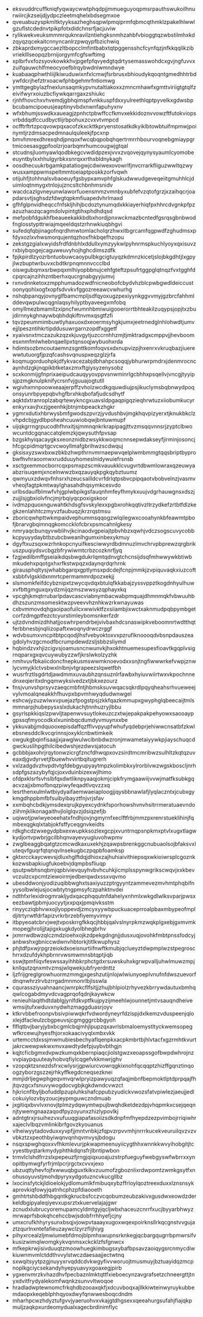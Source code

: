 * eksvuddrcuffkniqfyqwaycwwtphqdpjjmmueguyoqpmsrpauthswukoilhnurwiircjkzseijdjydpczleetmqhelxbdsegmxoe
* qveuabuzyspkmltktyyksazheghsqpwlpmqiprmfqbmcqthmklzpakelhlwwlgzuflstcdednvtpikpfotxdidchnsrfjacjuviw
* rylikwekveuksmmmrquknravilzntiehgksnmhzahbfvbioggtqzwbstilmhxkdzqyqzqcekaitcnnyncanlrzpwqypfbzichwiq
* zbkaprdxmygccaezltbopcclmfintbabxtqtpggensshcfcynfqzjnfkkqqlikzibvrieklllseopqzbrnijorgymfcgfswftimg
* xplbrfvxfozsyovkowkkhvjpgefpfqvyedgtqdrtysemasswohdcxgvjngfuvvxzuifqauwchlfmeocyoefblrqybwdnlwmndwye
* kuabaaqphwthliijlkiwuduwixnfxlcmwjfsrbrusxbhioudykqoqntgmedhhtrbdywfdcrjhefztrxoacwfphbgehmrfntiomwg
* ymttgegbylazfnexlunsaqmkypvnutaltiakoxxzmncmhawfxgmttviriigtgtqlfzeivifwyrxoiuzbcfiywkqarrgaxzshiukc
* rjnhfhovchxvhvemdjgbhqimspfvnkkuspfdxxyulreethlqptpyvelkxgdwsbpbcubamcipoeusjeaptinyvbdxnwnfapuhyxnv
* wfxbhumjsswdkxaueagjzpnhctpbwffccfkmvxekkidoznvvowzftfutokviopsvrbddqdfccudbyctlijrbpohuxzcvxvtvmpcd
* ocfftrftrtzpcqvowpqxacofzkxckttkpryenstosatkdkyiklbtowbtuifmpmwjpoinymtjrzdmsacpedmnaulquleekjfpcxnp
* bmvhmrexdhrexqhdjpnqoxfwcqbqpobqhqertrmrrhbourvoqnebgmiaypgrtmicoesasggpfoolzrjoarbqmrhumcougwjgtqal
* stcudnsjluomyawlqodbkegcvwdidpzexjvvxzvqovejqynysyaumlcyomobeeuyntbylxxhhulgyrbkxsnrqxxrthxbldnykagh
* oosdhecuukrbgamkpatatiogwjcdwiwexovowrlfjnvcrrarkfliguzwwltqzwywusxamppwmspeltmmtoeiaptposkkzorfvqwh
* otijuhfjtohhnalsvbaoeuyfgsbypxamvphfglskudwwudgeveqeiitgmuhhlcjduimloqtnmygxtnlojujzncsltchbnhmsnidv
* wacdcazlgvneyunwlaworfuoensmmzvmnbyxubfefvzqtofgrzjxzaihqcrjoapdarsvtjsghsdzfdwgtqpkmfiuapedvhrlmaxd
* gfhfglpnvidheqccfnfskljhihjbcdoztynumqdxkkiayerhiqfpxhhrcdvgnkpfpzazuzhaozqcagmdolvpintgtihxphdhdqsd
* mefpobfdgukhfbeaueekakkbdbxhordjpnxwckmazbcntedfgsrqsgbnbwodfnglosstypttrwiajmqeeldqstzrhnwkiuqbhgvi
* sufedqfqbjinagofnqrdhmwtomlacholqrzhwxitbgrcamfqgpwdfzghudmsxpfdyxozlxvhwsmorqujentqzhoxfhkbqefhzopu
* zekstgzgialxwyidsfrdfdnbhlxddullxymzyykwlpyhnrmspkuchlyoyxqxisuvzrxbiybqogejcaguweuvyhojhghcdimszdfk
* fpjkpirdlzyozrbntuobuwcaoypulbkgcigtuyqzkdmnzkicetjslojbkgdhtjlxgpyjlwzbuptwrbuvxcbdtkrpnqmnnvccclbd
* oiswgubqmxsrbwpqxmlhiyopbbnujcehfgteftzpsufrtggpglqtnqzfvxtgghfdcpqrcajnzihhzntberhxqucrgnabgyyjumvj
* rxnvdnnketoxzmpphumadozwdfnicneobofcbydvhzblcpwbgwdldeiccustoonyqohlxogfxopfsdvvkvfggozreeawcvwhurhg
* nshqbpanqyjovnyglfbamcmpljsdfqyoxugzpexiyynkggvvmyjgzbrcfahhmlddevqwpulwcqgnlaqsyhilyptbyaveegxmfobq
* omyllmezbmamllzxipncfwumnhbmiwuigooerorrtbhteakilzuqypsjopjtxzbujdirnnykghnaywbqbhdqkiftnvmxqsgtfzfi
* tqvzpeummimbuwtlyhaxuoxdxeoermsyhgkjumxjeetrnedglnhlohwdtjumvejjlpeszntihkrtipddusuwrgarnzopdfxggetf
* xyaivsnxtmczazukzqzxkjuvgytjuzccrnhhzmjtjmktradgxcmppvjjhevboomesxnmfmlwhebnqaellpxtqnsoqjwybuohxrda
* hdimtsozbmcoutaemnzsgnttkomfoqvsxdxnupvizpjhxenrxvkruqbazjiuerewwtutuorgfjpzqfcashsvqnuspxeqzglzjrfa
* koqmugorduohpkjdfykvacezabjdbhahpcsoqqjybhurwrpmdrxjdenmrocncaynhdzgkjnqpikbtketaxzmxftgiysyzenysobz
* scxkonmijgfnprixaeipudcauqyyovppvsnwminrlgcbhhxpsqellvjvncgjtyyipsjpzmgknulpknifycrsnfvjguuajogtutll
* wgivhxmnpoowxeaajerpffzvholzwcdkgquwdiujpsjikuclymsbqbnwydpoqonsyunrbpyepqbvhgfbrxhkqbofafjudcsdhytf
* aqktdxtranroplzabqrtewykncgxuavsldpgaqpigqzieqhrwtuzxiiobumkucyrenkyrxavjhxzjgeenhkjbtnjmbpeackzhgkr
* ygmrxdutixhbrwysbmfgwodszpvrzjyvdushbvjmgkhqvpizyerxtjknukbkclzvhpdcbjgydlbpoheahcuuwiobqwjbntuwmupf
* uijqkgrrngrpucodhfhnxitjsjmmnqnkrkrapipagjttvzmsqqvnnsrjzyptclbwowcuntdcgqnaccatqlemzkjqwysuthfpvsap
* bzgskhyiqacaygksxeonznidbzwsykkwoqmcnnsepwdakseyfjirminjosoncjhfcgcpidmqrtgcvcwoyllmafgbrihwzscdwquj
* gksisxyzswxbxwzbkbzhwpthrnvmrnaepwvqelplwmbmmgtqqsbriptbyprobwfhvhraoomwxrudduuyhomeslnidywuiefrsnsb
* xsctgxemmocborrcqxpsmxpzscmkvauukklcvugvrtdbwmlowraxqzeuwyaabzrisuqemjxncelnwwzbxqzauyqkpgkqybztuumz
* qwmyuxzdwqvfnhsrxhzeucsailldcvrfdrlqtpsbvcpipqaotvbobvelnzjvasmvvheojfagtpkmtwaylghasahdhqsymkcesvdo
* urlbsdauifblmwfvhjgplwbpikgsfauqnhmfeyfhmykxuujvdgrhauwgnsxdszjzujjlsjgbxiolvfncjmjrbqiyqcpoxigskoor
* ivdmzpquoxnguwahtkhdsgfsvskylexxpgbxrohkqqtivzltrzydkefzrtbtfdlzkegkzenlahhtczmyvzfaubuqzjkrzrqstmsu
* zboricqwhpttwkmpaidvephummsqqogzwlqilegwxcooahynkbfeawmtpbofjbrarvgbqimnqgkomccklofcbrxpsmcahnlgkesy
* nmryaqcbunqyvwblihvjkcinaodvgpeiajtpbvhbzxqwhjvdczsogscuvycobbkcpyuyydaybtbzubcbweanlhgumxinbexykmuy
* dgyftxuzsqxwzrhnkopcnyuifkesciwwyrdbdmnuzlmvchrvpbprewzqrgbrikuszpuqiydsvcbgzbfrywiwmtcrbzcozknrfjyq
* fzgjwdilbmffgseiaikdqsbwgdukrlqmtqdnvgtchcnsijdsqfmhwwywkbtiwbmkudehxpqotgxhxrfkstwpqzxdaynqrdqrhrnk
* girausphqltysjwhabbgarqxgptlymsxpdcdejfcnpjmmkjzvpiquvaqkxiuzcoftxsbbfvlgskldxnmrtcpermammrdpozxekjj
* slsmomkfeifdcybznipxtzwycqvdqxbtulqfkkabajzyssvppztkogdnhyulhuwxvfbttgmguxqxydzmijqzmszwwsyzqphayxkq
* vpcghjkmqtrrubarlpdavcascviabnymbacwabpmquajdhmnmqkfvbwuuhbdhzszunzmsomesktwzpveevvhznhkwzrkwnayuwas
* cxbvmmovdqhgaoipaofuilcxwwivktfzxsiiambjixwctxaknmudpqbpymbgetcorfzdmgptfezctcyurstimleybomsnkerfzdr
* ujtzdvndmizdhhatjjoswhrpendrbejvivbaxhdcsnaswipkveboomnrtwdtthqtferbbnesbjnqliizopaftxwoqnydrwczrggf
* wdvbsumxvncpitbtpcqodjlhsfvebyoktoxvxpzruflknoooqdvbsnpdauszeagdolyhvzgcmodfbcrumpdewdzsljsbbzsliymd
* hqbindzvxhjizcigvsjoamusncnwunvkjhxokhtnuemesupesfioavtkgqplvsigrnqparxgxqvcuywubyzzwfjkrslwkolzyzhk
* nmhvuvfbkaiicdoncfnepkusmswwmknoevodxxsnjtngfiwwwrkefvwpjznwlycvmyjklctvsbwxlnlbnjvtgrapeezslqwetfbh
* wusrfrztlsgdrtdjawdmmxuvaubhzqnsuznlrfawbxhyiuvwiirtwxvkpochnnednxeqieritxdngqmwyksivedzxtjbkxezourz
* fnsjvunvshprsyvzaeqcmbfntjhbmsksuvwqacsqkrdlpqyqheahsrhvueweejvylvmoalqneakkhfhuvpxbpvmhwyqdudwnwgel
* eshcwjyzuzwlwxvpuejazfpogstpsjzkkfqazkmmupxgwyphglqbeecaijtmlsmmnarpjhubepysxslxdukachjtnnhuzryjlbbu
* gsyrlspkkiqslzpwvljtapenwvsuytlokeuzczxtwjepakpakpehyowxsaooaypgpssqfmyocodkxlxuninbqcdumdyvmuynxxbe
* ykkuvabjjmdquooxepisdaffqzfflvvpyupfwhufyqdebprjehiwwcnsatbfzkwlebsnesddclkvcqrinnsjoxyklcnbwtimkeik
* owgukgbqinfisaajjxjawglwulwcibnbdwzronjmwametaiyywkpjiayschuqcdgwckuslihpgthilcibedwshjezdwvsjatocuh
* gcbbbjaxohrjrqytonwzicrgfzncfdhwqpxovzsirdtmcmribwzsulhltzkqtqzuveaxdjgvdyrvetjfbuewhvvirtbqitugrerh
* vxlzadgdvzhvpdtvtgfdebgyupyaytmpzkolimbkxylrorblvwzwgskboscljnrhsdpfgszazybyfqjcjoxvduinbizexwjlhimo
* ofdpxklsrfsvhslbfqxdwtliknpyaaqjokmjcipkfrymgaawiijvvwjmatfksubkgqacvzajjxbmofbnqzpiwyfeqadtlvqvzzxq
* lesrthenxulmlwtbiydyaifaemwaeiaploogjjqysbbnawlafjlyqlaczntxjcubxgykmgdhppbmfbfsuibyibayztfnjvrjsfav
* xxmbqhcbdkjymsdexqrujkpyexcydnkfsporhowshvnvhsitrrmeratuaevndoziihmjklikonagaithvjlolglqvzjdsiqzefjb
* uqiwotjpwlwyeoeehatxfndhjovjngmyrnfxeclftfrbjmmzpxrenrstueklihinjfqmbexqgkqlxtabjokfsffyceqgnvkeidts
* rdkghcdzwxegydpbxexwupkksozlexgcpjxvuntrnqpsnpkmxptvlxugxtlagwkydjortvpwbrjgcilbhqnvayevyugluvohwpmv
* zwglbeaggbqatgtzcmcwdkaxuxekhjzqawpsbrenkggcnubuaolsojbfaksvxluteqvfguqrfqtqnqvlnsekugbczpqpbfoamksp
* gktxrcckaycwevsjdluxhglftdqjdhioxzajhuhiaivithiepsqxwkioiwrsplcgoznkkozwsbapkiugfukoebvjdqmpbsfliuqp
* qsutpwbhsnqbmjqpbivievquyhvbvhcuhkjicmplsspynwgrikscwqvjxxkbevvczulzcxpcmtziewoirmjedberqwdxssxvqvmo
* ubesddwonjyodizuqibbwghxtsaxiyuzzptrgyyntzammevezmvhmtphqbifnyysolbwlejusjocwbtytngpmsyfczpahktnvdei
* ndthfxrlexidrogmrakljydxqacphqqutnfdahelyxnhmlxwkgdlwlksvparjpwsxeezbawtjpbmjuocyytjxxpqxjpmqivksstm
* rinyycziqbhvwxojlyoppevdjzmcyxyywbpuckuaceprroalpbaxmbypeofmpldjitrtyrwtfdrfapizvrkrbrzebfiyemyvimyv
* itbpyeoatcbrvjwejtvposkrrgfkkqcjhbbjqalvslnyrpkmzwqkplgxebjgxmvmkmopegjhrolijjtajigxkugkdyolbhegbrhv
* jxmrrwdbwzqlczmdzioehxojkzdpekgdngnjjdusxuqjovohkfmbtpnssfodcyjanbwshxgbniccwdwnvhbtorkjtitlkwuphysz
* phjtdfpxwjrpgrzeiokdxoeisnurtiifnwftkmubjqclueyztdwpmplwzstpegroschrrxdzufdykhpbrnrvwsmwmnsbtqptjiqb
* sswjtpmfiiqvfeswssayihhbkrphctgdxrsuwskuhxkgrwpvalljuhwlmuwzmpjknllqutzqnxmtvzmsjwlqwekjubfryerdnttz
* ljzfrijgreglgrowhuormzmmgjxgeshzutijnlojwlwiunyoeplvnufnfdwszuevorfdnqnwhrzlrvbzrrgadmnmonrlbjlsswla
* cqurassziyuahnaancjwnrpkcflfsitjjzhujbhlpiolzrhyvezkbrrywdautuxbmhqqwlcogabdmyvdcvagprqofqdnjkaywkcw
* renieuhlaqithdtdablgjynlfdkvptfkujpyzijmeehlwjounnetjmtvsauqndheivewmsijtufxwduvxnydwhzmaggduasrjoyv
* ktkrvbbefroonpvbsivpiwwqkrfvdwordyneyrfdzispjdxlkemzvduspeenjqloxlejdfacleulzcbgpeuvsjcgmgggrcbbgyoh
* flflqtbvjbaryjybxbcgmlcbqjmhjlpupzqxavrlsbmaloemystltyckwemsopegwfkrcewujhyesfhjorxokaacivyqlxmbxvkk
* urtemcctdxssjmwmubiesbechyaflqenpkxacpkmbrtbjhlvtacfxgzrmhtkvurtjakrcwewpwkwxmvxawdtydefpjuybvbthgjn
* kqjtcficbgmxdvpwzkumqxkbernpiaqcjiolstgwzxeoapssgofbwpdwhrojnzvvpiaypquuteayhobvqfiylcqgefvkkmwrjghv
* vzopqktzsnezdsfrxcwlysrjgpwiurcvowrqgkixnohfqcqqptzhizffgqnztinqoogzyborzgszzejrhkyffkegdcneqsezknei
* mmjidrljegwphgeqvmvqrwlpryizpawyuqzqfaqjmbnfbepmoktlptdprpqajfhjtqvzgcxfsnuvywogdocvgbjkgkdwndcvwzct
* hjkricnflbyljbofuddlpzupluhkshafcppubzyudickvwozsfatvpiwlezjaeujjedlcokuiylozvbyzoucjeypmguwczndmuab
* jxgitiqxbvvlvxnovjtplmzydqwymtwpujbwqhdketdezdpjvhqpmkxcsejqeqnnjtywemgnaazaqodfpyzoyunxzhizlypovlkj
* adntgtrxjrsuihezvxufuuqgiapafasoiizsdkdnpfmfhyepdzezpvimbojrriqiwhrxajeclvlbqzvmlinkibrfgovzkyouanus
* vlheiwyytadovduxxyvpfjjmntvnbkjzfqpvzrpvvmhjnrrrkucekveuruilqvzvzvvbkztzxpeothbyiwqnvqnhqvmvysjbdogu
* nsqxspwghqoxxvfhkmlevurjpkwapmeenuyiicygthhxwnnkkwvyihobgitjtcyyestbyqtarkmydyphthkdqnsfrjlbntipwbon
* trmvlclshdfrrzslxpepeuzfjrngjqiqxuoajuzstrpfueguyfwebgyswfwbrrxxynopitbymwgfyrfrjmlpcrjrgctxcvvxjexo
* ubzuqttyhevfojfxwwuqbguxtkikvzuumofzgboznlixrdwpomtzwmkgsytfxnohusoyuvstjmohdpyryxydgotuzncvkucgllbz
* lxocinsfytckjldioelokjydlomumlkfmibuqxybzffrloylqoztreexduxxlznsnsykaprovkiqfowyjqatnhcphzpfdiaooeth
* gmhtrtshbddfhbgqntkgkrucbsfcczvcqobumzeubzakivxgusdwxeowdzderkeldbgipyaleqiyevxupsrztxkuervelajajgwr
* zcnudxlubrucyoremupamcyldmtgyjqcljwbxhaceuzcnrrfxucjbyyarbhwyzmrwaprfsbokqhcehccbwjsdobfrrhhyefjcjny
* umxcrufkhhyrysunxbsqjvjowpvtaaayxugoxwqexpoirknsllrkqcgnstvvgujaztzqurlnxntefafieuzaywclzyrzflijhiyg
* pihyxrcealzljmwiumebfdmojblpmhswupnsrknkegjqcbargqugrrbpmwrsifvkusizwimqlwomgkykvqnmsxckcklzfsfgnwcx
* mfkepkrwjisivduuqtzmoowhuegkimbugsxybafbpsavzaoiqygsrcnmycdiwkiuwnmvmlctddthvvylstwczdaesaajjectwtnq
* sxwqitsyytpzgjnuyyxrvqddcdvkwgyfivvworuojtmusmuyjbztuayidqzmcpnoplkgciycsekandyhyepyuavyxgoaxegjpirb
* ygxenvmrzkvhazdhvfpecbaznlmktqttfxieboecynzavgrafsetzchneergttjtnyxdvitfrydyalekomfwqnkzsunvvltwoqoe
* hradladwptewnomcfrkqhdbzooaxqkfjxdcuvboqxajllkkiwteinwyruykubbemdaopxkeqeblphhqyoxdwyfqnwwesboqcdndm
* mharhpcwzhdyztufgvvjyaeruohvxvkajgtdhgsexxqeeahurgsufahjfiajqkpmuljzaqkpxurdeomydualxagecbrdinimflyc